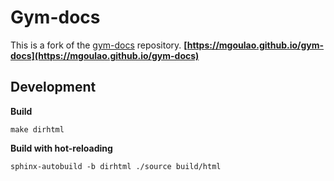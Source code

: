 # Gym-docs

This is a fork of the [gym-docs](https://github.com/Farama-Foundation/gym-docs) repository. **[https://mgoulao.github.io/gym-docs](https://mgoulao.github.io/gym-docs)**


## Development

**Build**

```
make dirhtml
```

**Build with hot-reloading**

```
sphinx-autobuild -b dirhtml ./source build/html
```
